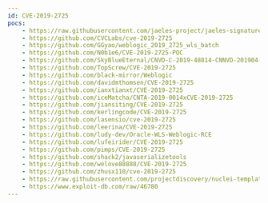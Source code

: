 ```yaml
---
id: CVE-2019-2725
pocs:
    - https://raw.githubusercontent.com/jaeles-project/jaeles-signatures/master/cves/oracle-weblogic-rce-cve-2019-2725.yaml
    - https://github.com/CVCLabs/cve-2019-2725
    - https://github.com/GGyao/weblogic_2019_2725_wls_batch
    - https://github.com/N0b1e6/CVE-2019-2725-POC
    - https://github.com/SkyBlueEternal/CNVD-C-2019-48814-CNNVD-201904-961
    - https://github.com/TopScrew/CVE-2019-2725
    - https://github.com/black-mirror/Weblogic
    - https://github.com/davidmthomsen/CVE-2019-2725
    - https://github.com/ianxtianxt/CVE-2019-2725
    - https://github.com/iceMatcha/CNTA-2019-0014xCVE-2019-2725
    - https://github.com/jiansiting/CVE-2019-2725
    - https://github.com/kerlingcode/CVE-2019-2725
    - https://github.com/lasensio/cve-2019-2725
    - https://github.com/leerina/CVE-2019-2725
    - https://github.com/ludy-dev/Oracle-WLS-Weblogic-RCE
    - https://github.com/lufeirider/CVE-2019-2725
    - https://github.com/pimps/CVE-2019-2725
    - https://github.com/shack2/javaserializetools
    - https://github.com/welove88888/CVE-2019-2725
    - https://github.com/zhusx110/cve-2019-2725
    - https://raw.githubusercontent.com/projectdiscovery/nuclei-templates/master/cves/CVE-2019-2725.yaml
    - https://www.exploit-db.com/raw/46780
---
```

